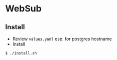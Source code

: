 # WebSub

## Install
* Review `values.yaml` esp. for postgres hostname
* Install
```
$ ./install.sh
``` 
